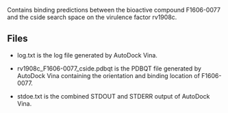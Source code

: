 Contains binding predictions between the bioactive compound F1606-0077 and the cside search space on the virulence factor rv1908c.

## Files

- log.txt is the log file generated by AutoDock Vina.

- rv1908c_F1606-0077_cside.pdbqt is the PDBQT file generated by AutoDock Vina containing the orientation and binding location of F1606-0077.

- stdoe.txt is the combined STDOUT and STDERR output of AutoDock Vina.

